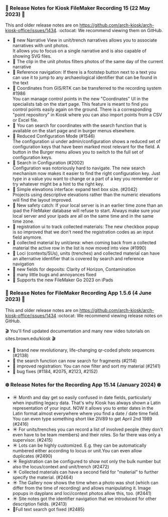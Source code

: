 ### 🌸  Release Notes for Kiosk FileMaker Recording 15 (22 May 2023) 🌸
This and older release notes are on https://github.com/arch-kiosk/arch-kiosk-office/issues/1434. 
:octocat: We recommend viewing them on GitHub.


- 🌸 new Narrative View in unit/trench narratives allows you to associate narratives with unit photos.  
    It allows you to focus on a single narrative and is also capable of showing SVG files.  
- 🌸 The clip in the unit photos filters photos of the same day of the current narrative 
- 🌸 Reference navigation: If there is a footstep button next to a text you can use it to jump to 
     any archaeological identifier that can be found in the text 
- 🌸 Coordinates from GIS/RTK can be transferred to the recording system #1986   
  You can manage control points in the new "Coordinates" UI in the specialists tab on the start page. This feature is meant to find you control points easily again on the ground. There is a corresponding "point repository" in Kiosk where you can also import points from a CSV or Excel file.
- 🌸 You can search for coordinates with the search function that is available on the start page and in burger menus elsewhere.
- 🌸 Reduced Configuration Mode (#1546)   
The configuration ui under admin/configuration shows a reduced set of configuration keys that have been marked most relevant for the field. A button in the Burger menu allows you to switch to the full set of configuration keys.
- 🌸 Search in Configuration (#2002)   
Configuration was notoriously hard to navigate. The new search mechanism now makes it easier to find the right configuration key. Just type in a value you want to change or a part of a key you remember or try whatever might be a hint to the right key.
- 🌸 Simple elevations interface: expand text box size. (#2042)    
Projects using descriptive elevations rather than the numeric elevations will find the layout improved.
- 🧯 New safety catch: If your local server is in an earlier time zone than an ipad the FileMaker database will refuse to start. Always make sure your local server and your ipads are all on the same time and in the same time zone. 
- 🌸 registration ui to track collected materials: The new checkbox popup is so improved that we don't need the registration codes as an input field anymore.   
- 🌸 collected material by unit/area: when coming back from a collected material the active row in the list is now moved into view (#1990)
- 🌸 Loci (contexts/SUs), units (trenches) and collected material can have an alternative identifier that is covered by
     search and reference navigation
- 🌸 new fields for deposits: Clarity of Horizon, Contamination
- 🌸 many little bugs and annoyances fixed
- 🌸 Supports the new FileMaker Go 2023 on iPads 
     
### 🌹  Release Notes for FileMaker Recording App 1.5.6 (4 June 2023) 🌹

This and older release notes are on https://github.com/arch-kiosk/arch-kiosk-office/issues/1434
:octocat: We recommend viewing release notes on GitHub.

🎬 You'll find updated documentation and many new video tutorials on sites.brown.edu/kiosk 🎬 


- 🌹 brand new revolutionary, life-changing qr-coded photo sequences (#2138)
- 🌹 the search function can now search for fragments (#2114)
- 🌹 improved registration: You can now filter and sort my material (#2141)
- 🌹 bug fixes (#1184, #2075, #2123, #2152)

### ❄️ Release Notes for the Recording App 15.14 (January 2024) ❄️
- ☀ Month and day get so easily confused in date fields, particularly when inputting legacy data. That's why Kiosk has always shown a Latin representation of your input. NOW it allows you to enter dates in the Latin format almost everywhere where you find a date / date time field. You can even type something short like 2IV89 to get April 2nd 1989 (#2416)
- ☀ For units/trenches you can record a list of involved people (they don't even have to be team members) and their roles. So far there was only a supervisor. (#2415) 
- ☀ Lots can be highly customized. E.g. they can be automatically numbered either according to locus or unit.You can even allow duplicates (#2490)
- ☀ Registration can be configured to show not only the bulk number but also the locus/context and unit/trench (#2472)
- ☀ Collected materials can have a second field for "material" to further specify the material. (#2464)
- ☀ The Gallery now shows the time when a photo was shot (which can differ from the time of recording) and allows manipulating it. Image popups in dayplans and loci/context photos allow this, too. (#2441)
- ☀ Site notes got the identifier navigation that we introduced for other description fields. (#2413)
- 🐞Full text search got fixed (#2485)
